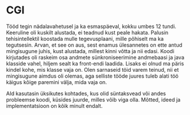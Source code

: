 # CGI
Tööd tegin nädalavahetusel ja ka esmaspäeval, kokku umbes 12 tundi. Keeruline oli kuskilt alustada, ei teadnud kust peale hakata. Palusin tehisintellektil koostada mulle tegevusplaani, mille põhiselt ma ka tegutsesin. Arvan, et see on aus, sest enamus ülesannetes on ette antud mingisugune juhis, kust alustada, millest kinni võtta ja nii edasi.
Koodi kirjutades oli raskeim osa andmete sünkroniseerimine andmebaasi ja java klasside vahel, hiljem sealt ka front-endi laadida. Lisaks ei olnud ma päris kindel kohe, mis klasse vaja on. Olen sarnaseid töid varem teinud, nii et mingisugune aimdus oli olemas, aga selliste tööde juures tuleb alati töö käigus kõige paremini välja, mida vaja on.

AId kasutasin üksikutes kohtades, kus olid süntaksvead või andes probleemse koodi, küsides juurde, milles võib viga olla. Mõtted, ideed ja implementatsioon on kõik minult endalt.
